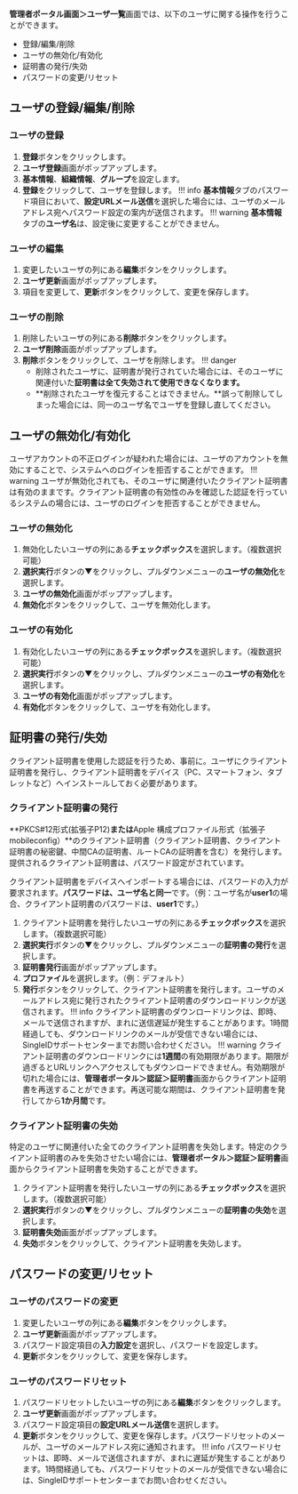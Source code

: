 **管理者ポータル画面＞ユーザ一覧**画面では、以下のユーザに関する操作を行うことができます。

* 登録/編集/削除
* ユーザの無効化/有効化
* 証明書の発行/失効
* パスワードの変更/リセット

## ユーザの登録/編集/削除
### ユーザの登録
1. **登録**ボタンをクリックします。
2. **ユーザ登録**画面がポップアップします。
3. **基本情報**、**組織情報**、**グループ**を設定します。
4. **登録**をクリックして、ユーザを登録します。
!!! info
    **基本情報**タブのパスワード項目において、**設定URLメール送信**を選択した場合には、ユーザのメールアドレス宛へパスワード設定の案内が送信されます。
!!! warning
    **基本情報**タブの**ユーザ名**は、設定後に変更することができません。

### ユーザの編集
1. 変更したいユーザの列にある**編集**ボタンをクリックします。
2. **ユーザ更新**画面がポップアップします。
3. 項目を変更して、**更新**ボタンをクリックして、変更を保存します。

### ユーザの削除
1. 削除したいユーザの列にある**削除**ボタンをクリックします。
2. **ユーザ削除**画面がポップアップします。
3. **削除**ボタンをクリックして、ユーザを削除します。
!!! danger
    * 削除されたユーザに、証明書が発行されていた場合には、そのユーザに関連付いた**証明書は全て失効されて使用できなくなります。**
    * **削除されたユーザを復元することはできません。**誤って削除してしまった場合には、同一のユーザ名でユーザを登録し直してください。

## ユーザの無効化/有効化
ユーザアカウントの不正ログインが疑われた場合には、ユーザのアカウントを無効にすることで、システムへのログインを拒否することができます。
!!! warning
    ユーザが無効化されても、そのユーザに関連付いたクライアント証明書は有効のままです。クライアント証明書の有効性のみを確認した認証を行っているシステムの場合には、ユーザのログインを拒否することができません。

### ユーザの無効化
1. 無効化したいユーザの列にある**チェックボックス**を選択します。（複数選択可能）
2. **選択実行**ボタンの▼をクリックし、プルダウンメニューの**ユーザの無効化**を選択します。
3. **ユーザの無効化**画面がポップアップします。
4. **無効化**ボタンをクリックして、ユーザを無効化します。

### ユーザの有効化
1. 有効化したいユーザの列にある**チェックボックス**を選択します。（複数選択可能）
2. **選択実行**ボタンの▼をクリックし、プルダウンメニューの**ユーザの有効化**を選択します。
3. **ユーザの有効化**画面がポップアップします。
4. **有効化**ボタンをクリックして、ユーザを有効化します。

## 証明書の発行/失効
クライアント証明書を使用した認証を行うため、事前に。ユーザにクライアント証明書を発行し、クライアント証明書をデバイス（PC、スマートフォン、タブレットなど）へインストールしておく必要があります。

### クライアント証明書の発行
**PKCS#12形式(拡張子P12)**または**Apple 構成プロファイル形式（拡張子mobileconfig）**のクライアント証明書（クライアント証明書、クライアント証明書の秘密鍵、中間CAの証明書、ルートCAの証明書を含む）を発行します。提供されるクライアント証明書は、パスワード設定がされています。

クライアント証明書をデバイスへインポートする場合には、パスワードの入力が要求されます。**パスワードは、ユーザ名と同一**です。（例：ユーザ名が**user1**の場合、クライアント証明書のパスワードは、**user1**です。）

1. クライアント証明書を発行したいユーザの列にある**チェックボックス**を選択します。（複数選択可能）
2. **選択実行**ボタンの▼をクリックし、プルダウンメニューの**証明書の発行**を選択します。
3. **証明書発行**画面がポップアップします。
4. **プロファイル**を選択します。（例：デフォルト）
5. **発行**ボタンをクリックして、クライアント証明書を発行します。ユーザのメールアドレス宛に発行されたクライアント証明書のダウンロードリンクが送信されます。
!!! info
    クライアント証明書のダウンロードリンクは、即時、メールで送信されますが、まれに送信遅延が発生することがあります。1時間経過しても、ダウンロードリンクのメールが受信できない場合には、SingleIDサポートセンターまでお問い合わせください。
!!! warning
    クライアント証明書のダウンロードリンクには**1週間**の有効期限があります。期限が過ぎるとURLリンクへアクセスしてもダウンロードできません。有効期限が切れた場合には、**管理者ポータル＞認証＞証明書**画面からクライアント証明書を再送することができます。再送可能な期間は、クライアント証明書を発行してから**1か月間**です。

### クライアント証明書の失効
特定のユーザに関連付いた全てのクライアント証明書を失効します。特定のクライアント証明書のみを失効させたい場合には、**管理者ポータル＞認証＞証明書**画面からクライアント証明書を失効することができます。

1. クライアント証明書を発行したいユーザの列にある**チェックボックス**を選択します。（複数選択可能）
2. **選択実行**ボタンの▼をクリックし、プルダウンメニューの**証明書の失効**を選択します。
3. **証明書失効**画面がポップアップします。
4. **失効**ボタンをクリックして、クライアント証明書を失効します。

## パスワードの変更/リセット

### ユーザのパスワードの変更
1. 変更したいユーザの列にある**編集**ボタンをクリックします。
2. **ユーザ更新**画面がポップアップします。
3. パスワード設定項目の**入力設定**を選択し、パスワードを設定します。
4. **更新**ボタンをクリックして、変更を保存します。

### ユーザのパスワードリセット
1. パスワードリセットしたいユーザの列にある**編集**ボタンをクリックします。
2. **ユーザ更新**画面がポップアップします。
3. パスワード設定項目の**設定URLメール送信**を選択します。
4. **更新**ボタンをクリックして、変更を保存します。パスワードリセットのメールが、ユーザのメールアドレス宛に通知されます。
!!! info
    パスワードリセットは、即時、メールで送信されますが、まれに遅延が発生することがあります。1時間経過しても、パスワードリセットのメールが受信できない場合には、SingleIDサポートセンターまでお問い合わせください。
